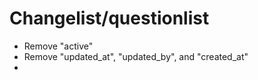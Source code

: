# Changelist/questionlist
* Remove "active"
* Remove "updated_at", "updated_by", and "created_at"
* 